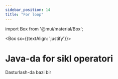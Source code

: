 ```yaml
--- 
sidebar_position: 14
title: "For loop" 
--- 
```


import Box from '@mui/material/Box'; 


<Box sx={{textAlign: 'justify'}}>

# Java-da for sikl operatori
Dasturlash-da bazi bir 

</Box>
